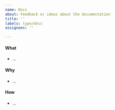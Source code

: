 ```yaml
---
name: Docs
about: Feedback or ideas about the documentation
title: ''
labels: type/docs
assignees: ''

---
```


<!--    Instructions                                -->
<!--                                                -->
<!-- 1. Remove sections/details you do not complete -->
<!-- 2. Add sections/details useful to you          -->

#### What

- ...

#### Why

- ...

#### How

- ...
